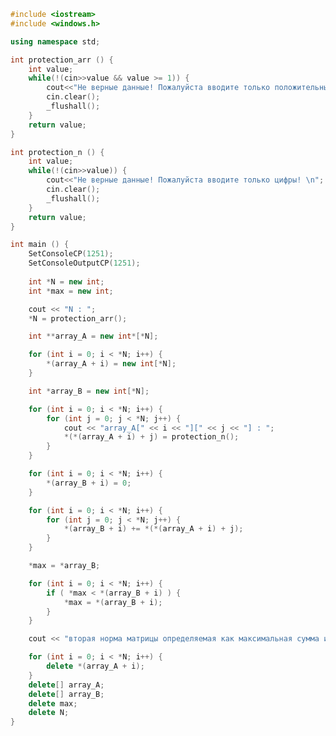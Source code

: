 ﻿```c++
#include <iostream>
#include <windows.h>

using namespace std;

int protection_arr () {
	int value;
	while(!(cin>>value && value >= 1)) {
		cout<<"Не верные данные! Пожалуйста вводите только положительные цифры больше 0! \n";
		cin.clear();
		_flushall();
	}
	return value;
}

int protection_n () {
	int value;
	while(!(cin>>value)) {
		cout<<"Не верные данные! Пожалуйста вводите только цифры! \n";
		cin.clear();
		_flushall();
	}
	return value;
}

int main () {
	SetConsoleCP(1251);
	SetConsoleOutputCP(1251);
	
	int *N = new int;
	int *max = new int;

	cout << "N : ";
	*N = protection_arr();

	int **array_A = new int*[*N];

	for (int i = 0; i < *N; i++) {
		*(array_A + i) = new int[*N];
	}

	int *array_B = new int[*N];

	for (int i = 0; i < *N; i++) {
		for (int j = 0; j < *N; j++) {
			cout << "array_A[" << i << "][" << j << "] : ";
			*(*(array_A + i) + j) = protection_n();
		}
	}

	for (int i = 0; i < *N; i++) {
		*(array_B + i) = 0;
	}

	for (int i = 0; i < *N; i++) {
		for (int j = 0; j < *N; j++) {
			*(array_B + i) += *(*(array_A + i) + j);
		}
	}

	*max = *array_B;

	for (int i = 0; i < *N; i++) {
		if ( *max < *(array_B + i) ) {
			*max = *(array_B + i);
		}
	}

	cout << "вторая норма матрицы определяемая как максимальная сумма из сумм элементов по строкам : " << *max;

	for (int i = 0; i < *N; i++) {
		delete *(array_A + i);
	}
	delete[] array_A;
	delete[] array_B;
	delete max;
	delete N;
}

```
